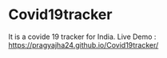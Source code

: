 # Covid19tracker
It is a covide 19 tracker for India.
Live Demo  : https://pragyajha24.github.io/Covid19tracker/
